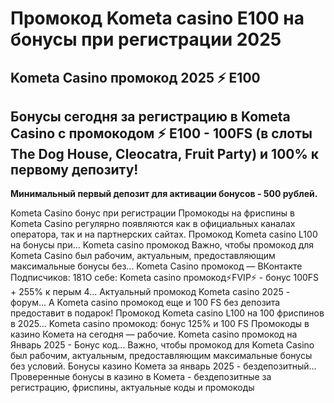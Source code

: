 # Промокод Kometa casino E100 на бонусы при регистрации 2025

## Kometa Casino промокод 2025 ⚡️ E100
## Бонусы сегодня за регистрацию в Kometa Casino с промокодом ⚡️ E100 - 100FS (в слоты The Dog House, Cleocatra, Fruit Party) и 100% к первому депозиту!

**Минимальный первый депозит для активации бонусов - 500 рублей.**



Kometa Casino бонус при регистрации Промокоды на фриспины в Kometa Casino регулярно появляются как в официальных каналах оператора, так и на партнерских сайтах.
Промокод Kometa casino L100 на бонусы при...
Kometa casino промокод Важно, чтобы промокод для Kometa Casino был рабочим, актуальным, предоставляющим максимальные бонусы без...
Kometa Casino промокод — ВКонтакте
Подписчиков: 181О себе: Kometa casino промокод⚡️FVIP⚡️ - бонус 100FS + 255% к перым 4...
Актуальный промокод Kometa casino 2025 - форум...
А Kometa casino промокод еще и 100 FS без депозита предоставит в подарок!
Промокод Kometa casino L100 на 100 фриспинов в 2025...
Kometa casino промокод: бонус 125% и 100 FS Промокоды в казино Комета на сегодня — рабочие.
Kometa casino промокод на Январь 2025 - Бонус код...
Важно, чтобы промокод для Kometa Casino был рабочим, актуальным, предоставляющим максимальные бонусы без условий.
Бонусы казино Комета за январь 2025 - бездепозитный...
Проверенные бонусы в казино в Комета - бездепозитные за регистрацию, фриспины, актуальные коды и промокоды
